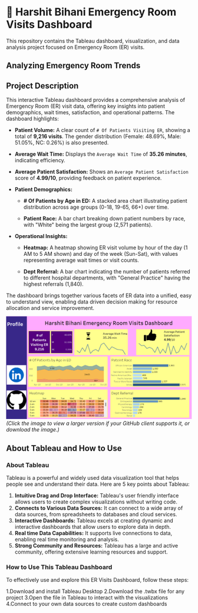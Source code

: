 # 🏥 Harshit Bihani Emergency Room Visits Dashboard

This repository contains the Tableau dashboard, visualization, and data analysis project focused on Emergency Room (ER) visits.

## Analyzing Emergency Room Trends

## Project Description

This interactive Tableau dashboard provides a comprehensive analysis of Emergency Room (ER) visit data, offering key insights into patient demographics, wait times, satisfaction, and operational patterns. The dashboard highlights:

* **Patient Volume:** A clear count of `# Of Patients Visiting ER`, showing a total of **9,216 visits**. The gender distribution (Female: 48.69%, Male: 51.05%, NC: 0.26%) is also presented.

* **Average Wait Time:** Displays the `Average Wait Time` of **35.26 minutes**, indicating efficiency.

* **Average Patient Satisfaction:** Shows an `Average Patient Satisfaction` score of **4.99/10**, providing feedback on patient experience.

* **Patient Demographics:**

    * **# Of Patients by Age in ED:** A stacked area chart illustrating patient distribution across age groups (0-18, 19-65, 66+) over time.

    * **Patient Race:** A bar chart breaking down patient numbers by race, with "White" being the largest group (2,571 patients).

* **Operational Insights:**

    * **Heatmap:** A heatmap showing ER visit volume by hour of the day (1 AM to 5 AM shown) and day of the week (Sun-Sat), with values representing average wait times or visit counts.

    * **Dept Referral:** A bar chart indicating the number of patients referred to different hospital departments, with "General Practice" having the highest referrals (1,840).

The dashboard brings together various facets of ER data into a unified, easy to understand view, enabling data driven decision making for resource allocation and service improvement.

![Emergency Room Dashboard](ER%20Dashboard.png)
*(Click the image to view a larger version if your GitHub client supports it, or download the image.)*

## About Tableau and How to Use

### About Tableau

Tableau is a powerful and widely used data visualization tool that helps people see and understand their data. Here are 5 key points about Tableau:

1.  **Intuitive Drag and Drop Interface:** Tableau's user friendly interface allows users to create complex visualizations without writing code.
2.  **Connects to Various Data Sources:** It can connect to a wide array of data sources, from spreadsheets to databases and cloud services.
3.  **Interactive Dashboards:** Tableau excels at creating dynamic and interactive dashboards that allow users to explore data in depth.
4.  **Real time Data Capabilities:** It supports live connections to data, enabling real time monitoring and analysis.
5.  **Strong Community and Resources:** Tableau has a large and active community, offering extensive learning resources and support.

### How to Use This Tableau Dashboard

To effectively use and explore this ER Visits Dashboard, follow these  steps:

1.Download and install Tableau Desktop
2.Download the .twbx file for any project
3.Open the file in Tableau to interact with the visualizations
4.Connect to your own data sources to create custom dashboards

